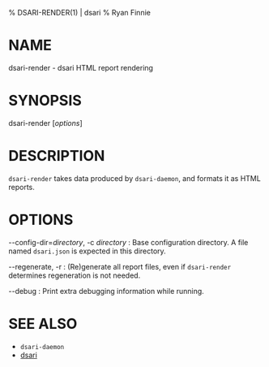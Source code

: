 % DSARI-RENDER(1) | dsari
% Ryan Finnie
# NAME

dsari-render - dsari HTML report rendering

# SYNOPSIS

dsari-render [*options*]

# DESCRIPTION

`dsari-render` takes data produced by `dsari-daemon`, and formats it as HTML reports.

# OPTIONS

--config-dir=*directory*, -c *directory*
:   Base configuration directory.
    A file named `dsari.json` is expected in this directory.

--regenerate, -r
:   (Re)generate all report files, even if `dsari-render` determines regeneration is not needed.

--debug
:   Print extra debugging information while running.

# SEE ALSO

* `dsari-daemon`
* [dsari](https://github.com/rfinnie/dsari)

